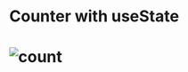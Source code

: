 <h1>Counter with useState<h1>

![count](https://user-images.githubusercontent.com/96315482/206217413-9e040605-95c9-4f81-8ad0-fb30374ace03.gif)
